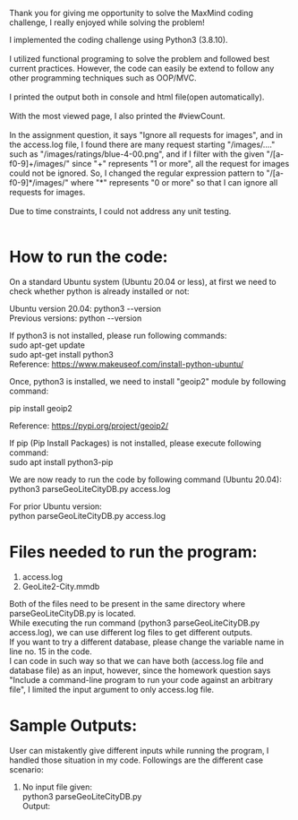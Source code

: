 Thank you for giving me opportunity to solve the MaxMind coding challenge, I really enjoyed while solving the problem!

I implemented the coding challenge using Python3 (3.8.10).<br><br>
I utilized functional programing to solve the problem and followed best current practices. However, the code can easily be extend to follow any other programming techniques such as OOP/MVC.<br><br>
I printed the output both in console and html file(open automatically).<br><br>
With the most viewed page, I also printed the #viewCount.<br><br>
In the assignment question, it says "Ignore all requests for images", and in the access.log file, I found there are many request starting "/images/...." such as "/images/ratings/blue-4-00.png", and if I filter with the given "/[a-f0-9]+/images/" since "+" represents "1 or more", all the request for images could not be ignored. So, I changed the regular expression pattern to  "/[a-f0-9]*/images/" where "\*" represents "0 or more" so that I can ignore all requests for images.<br><br>
Due to time constraints, I could not address any unit testing.<br><br>

How to run the code:
========================
On a standard Ubuntu system (Ubuntu 20.04 or less), at first we need to check whether python is already installed or not:<br>

Ubuntu version 20.04: python3 --version<br> 
Previous versions: python --version<br>

If python3 is not installed, please run following commands:<br>
sudo apt-get update<br>
sudo apt-get install python3<br>
Reference: https://www.makeuseof.com/install-python-ubuntu/<br>

Once, python3 is installed, we need to install "geoip2" module by following command:<br>
 
pip install geoip2<br>

Reference: https://pypi.org/project/geoip2/<br>

If pip (Pip Install Packages) is not installed, please execute following command:<br>
sudo apt install python3-pip<br>

We are now ready to run the code by following command (Ubuntu 20.04):<br>
python3 parseGeoLiteCityDB.py access.log<br>

For prior Ubuntu version:<br>
python parseGeoLiteCityDB.py access.log<br>

Files needed to run the program:
====================================
1. access.log<br>
2. GeoLite2-City.mmdb<br>

Both of the files need to be present in the same directory where parseGeoLiteCityDB.py is located. <br>
While executing the run command (python3 parseGeoLiteCityDB.py access.log), we can use different log files to get different outputs.<br>
If you want to try a different database, please change the variable name in line no. 15 in the code.<br>
I can code in such way so that we can have both (access.log file and database file) as an input, however, since the homework question says "Include a command-line program to run your code against an arbitrary file", I limited the input argument to only access.log file.<br>

Sample Outputs:
==================
User can mistakently give different inputs while running the program, I handled those situation in my code. Followings are the different case scenario:<br>
1. No input file given:<br>
python3 parseGeoLiteCityDB.py<br>
Output: <br>
